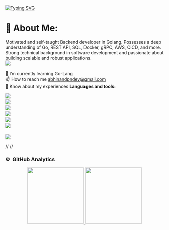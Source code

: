[![Typing SVG](https://readme-typing-svg.demolab.com?font=Fira+Code&pause=1000&width=435&lines=ABHINAND+P+N;Backend+devloper+Go-Lang;Passionate+In+DevOps;Also+Learn+REACT)](https://git.io/typing-svg)
# 💫 About Me: 
Motivated and self-taught Backend developer in Golang. Possesses a deep understanding of Go, REST API, SQL, Docker, gRPC, AWS, CICD, and more. Strong technical background in software development and passionate about building scalable and robust applications. <br>
[![](https://visitcount.itsvg.in/api?id=abhinandpn&icon=0&color=8)](https://visitcount.itsvg.in)<br>
<br>🌱 I’m currently learning Go-Lang
<br>📫 How to reach me abhinandpndev@gmail.com<br>
📄 Know about my experiences 
**Languages and tools:**  

<a><img src="https://skillicons.dev/icons?i=go,html,js,bash,css" />
<a/> <br/>
<a><img src="https://skillicons.dev/icons?i=mysql,postgres,bootstrap" />
<a/> <br/>
<a><img src="https://skillicons.dev/icons?i=git,figma,github,githubactions,gitlab,postman" />
<a/>
 <br/>
<a><img src="https://skillicons.dev/icons?i=idea,visualstudio,vscode,ae,ai,ps,pr" />
<a/> <br/>
<a><img src="https://skillicons.dev/icons?i=devto,discord,gcp,instagram,linkedin,stackoverflow" />
<a/> <br/>
<a><img src="https://skillicons.dev/icons?i=aws,docker,kafka,kubernetes" />
<a/>
<br/><br/>
![](https://quotes-github-readme.vercel.app/api?type=horizontal&theme=radical)



//
//
### ⚙️ &nbsp;GitHub Analytics

<p align="center">
<a href="https://github.com/abhinandpn">
  <img height="180em" src="https://github-readme-stats-eight-theta.vercel.app/api?username=abhinandpn-ars&show_icons=true&theme=algolia&include_all_commits=true&count_private=true"/>
  <img height="180em" src="https://github-readme-stats-eight-theta.vercel.app/api/top-langs/?username=abhinandpn-ars&layout=compact&langs_count=8&theme=algolia"/>
</a>
</p> 
